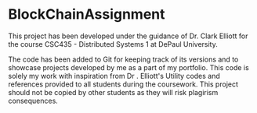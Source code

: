 # BlockChainAssignment

This project has been developed under the guidance of Dr. Clark Elliott for the course CSC435 - Distributed Systems 1 at DePaul University.

The code has been added to Git for keeping track of its versions and to showcase projects developed by me as a part of my portfolio. This code is solely my work with inspiration from Dr . Elliott's Utility codes and references provided to all students during the coursework. This project should not be copied by other students as they will risk plagirism consequences.
